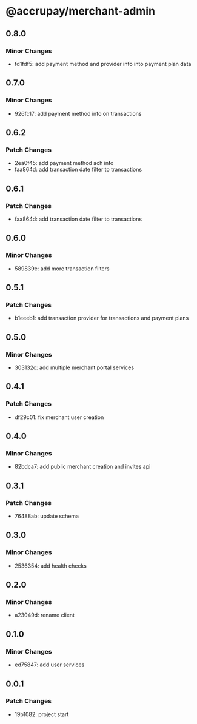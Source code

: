 # @accrupay/merchant-admin

## 0.8.0

### Minor Changes

- fd1fdf5: add payment method and provider info into payment plan data

## 0.7.0

### Minor Changes

- 926fc17: add payment method info on transactions

## 0.6.2

### Patch Changes

- 2ea0f45: add payment method ach info
- faa864d: add transaction date filter to transactions

## 0.6.1

### Patch Changes

- faa864d: add transaction date filter to transactions

## 0.6.0

### Minor Changes

- 589839e: add more transaction filters

## 0.5.1

### Patch Changes

- b1eeeb1: add transaction provider for transactions and payment plans

## 0.5.0

### Minor Changes

- 303132c: add multiple merchant portal services

## 0.4.1

### Patch Changes

- df29c01: fix merchant user creation

## 0.4.0

### Minor Changes

- 82bdca7: add public merchant creation and invites api

## 0.3.1

### Patch Changes

- 76488ab: update schema

## 0.3.0

### Minor Changes

- 2536354: add health checks

## 0.2.0

### Minor Changes

- a23049d: rename client

## 0.1.0

### Minor Changes

- ed75847: add user services

## 0.0.1

### Patch Changes

- 19b1082: project start
